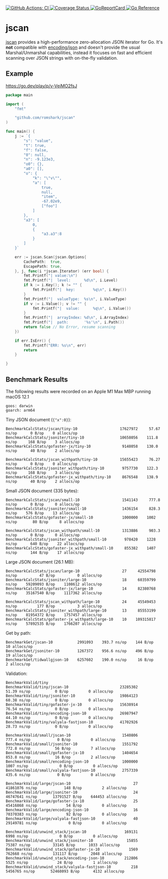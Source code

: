 <a href="https://github.com/romshark/jscan/actions?query=workflow%3ACI">
    <img src="https://github.com/romshark/jscan/workflows/CI/badge.svg" alt="GitHub Actions: CI">
</a>
<a href="https://coveralls.io/github/romshark/jscan">
    <img src="https://coveralls.io/repos/github/romshark/jscan/badge.svg" alt="Coverage Status" />
</a>
<a href="https://goreportcard.com/report/github.com/romshark/jscan">
    <img src="https://goreportcard.com/badge/github.com/romshark/jscan" alt="GoReportCard">
</a>
<a href="https://pkg.go.dev/github.com/romshark/jscan">
    <img src="https://pkg.go.dev/badge/github.com/romshark/jscan.svg" alt="Go Reference">
</a>

# jscan
[jscan](https://github.com/romshark/jscan) provides a high-performance zero-allocation JSON iterator for Go. It's **not** compatible with [encoding/json](https://pkg.go.dev/encoding/json) and doesn't provide the usual Marshal/Unmarshal capabilities, instead it focuses on fast and efficient scanning over JSON strings with on-the-fly validation.

## Example
https://go.dev/play/p/v-VeiMO2fsJ

```go
package main

import (
	"fmt"

	"github.com/romshark/jscan"
)

func main() {
	j := `{
		"s": "value",
		"t": true,
		"f": false,
		"0": null,
		"n": -9.123e3,
		"o0": {},
		"a0": [],
		"o": {
			"k": "\"v\"",
			"a": [
				true,
				null,
				"item",
				-67.02e9,
				["foo"]
			]
		},
		"a3": [
			0,
			{
				"a3.a3":8
			}
		]
	}`

	err := jscan.Scan(jscan.Options{
		CachePath:  true,
		EscapePath: true,
	}, j, func(i *jscan.Iterator) (err bool) {
		fmt.Printf("| value:\n")
		fmt.Printf("|  level:      %d\n", i.Level)
		if k := i.Key(); k != "" {
			fmt.Printf("|  key:        %q\n", i.Key())
		}
		fmt.Printf("|  valueType:  %s\n", i.ValueType)
		if v := i.Value(); v != "" {
			fmt.Printf("|  value:      %q\n", i.Value())
		}
		fmt.Printf("|  arrayIndex: %d\n", i.ArrayIndex)
		fmt.Printf("|  path:       '%s'\n", i.Path())
		return false // No Error, resume scanning
	})

	if err.IsErr() {
		fmt.Printf("ERR: %s\n", err)
		return
	}

}
```

## Benchmark Results

The following results were recorded on an Apple M1 Max MBP running macOS 12.1

```
goos: darwin
goarch: arm64
```

Tiny JSON document (`{"x":0}`):

```
BenchmarkCalcStats/jscan/tiny-10                   17627972     57.67 ns/op      0 B/op    0 allocs/op
BenchmarkCalcStats/jsoniter/tiny-10                10658056    111.8 ns/op     168 B/op    3 allocs/op
BenchmarkCalcStats/gofaster-jx/tiny-10              9148058    130.0 ns/op      40 B/op    2 allocs/op

BenchmarkCalcStats/jscan_withpath/tiny-10          15655423     76.27 ns/op      0 B/op    0 allocs/op
BenchmarkCalcStats/jsoniter_withpath/tiny-10        9757730    122.3 ns/op     168 B/op    3 allocs/op
BenchmarkCalcStats/gofaster-jx_withpath/tiny-10     8676548    138.9 ns/op      40 B/op    2 allocs/op
```

Small JSON document (335 bytes):

```
BenchmarkCalcStats/jscan/small-10                   1541143     777.8 ns/op      0 B/op     0 allocs/op
BenchmarkCalcStats/jsoniter/small-10                1436154     828.3 ns/op    576 B/op    13 allocs/op
BenchmarkCalcStats/gofaster-jx/small-10             1000000    1002 ns/op       80 B/op     8 allocs/op

BenchmarkCalcStats/jscan_withpath/small-10          1313886     903.3 ns/op      0 B/op     0 allocs/op
BenchmarkCalcStats/jsoniter_withpath/small-10        978420    1228 ns/op      640 B/op    22 allocs/op
BenchmarkCalcStats/gofaster-jx_withpath/small-10     855382    1407 ns/op      144 B/op    17 allocs/op
```

Large JSON document (26.1 MB):

```
BenchmarkCalcStats/jscan/large-10                   27     42554798 ns/op          47 B/op          0 allocs/op
BenchmarkCalcStats/jsoniter/large-10                18     60359799 ns/op    59209093 B/op    1108612 allocs/op
BenchmarkCalcStats/gofaster-jx/large-10             14     82380768 ns/op    35167540 B/op    1117362 allocs/op

BenchmarkCalcStats/jscan_withpath/large-10          24     45549453 ns/op         177 B/op          3 allocs/op
BenchmarkCalcStats/jsoniter_withpath/large-10       13     85553199 ns/op    81954372 B/op    1757457 allocs/op
BenchmarkCalcStats/gofaster-jx_withpath/large-10    10    109315817 ns/op    57892535 B/op    1766207 allocs/op
```

Get by path:

```
BenchmarkGet/jscan-10           2991093    393.7 ns/op    144 B/op    10 allocs/op
BenchmarkGet/jsoniter-10        1267372    956.6 ns/op    496 B/op    19 allocs/op
BenchmarkGet/tidwallgjson-10    6257602    190.0 ns/op     16 B/op     2 allocs/op
```

Validation:

```
BenchmarkValid/tiny
BenchmarkValid/tiny/jscan-10                       23285302          51.39 ns/op           0 B/op         0 allocs/op
BenchmarkValid/tiny/jsoniter-10                    19864123          60.38 ns/op           0 B/op         0 allocs/op
BenchmarkValid/tiny/gofaster-jx-10                 15638914          76.54 ns/op           0 B/op         0 allocs/op
BenchmarkValid/tiny/encoding-json-10               26987947          44.10 ns/op           0 B/op         0 allocs/op
BenchmarkValid/tiny/valyala-fastjson-10            41702926          28.73 ns/op           0 B/op         0 allocs/op

BenchmarkValid/small/jscan-10                       1540806         777.4 ns/op            0 B/op         0 allocs/op
BenchmarkValid/small/jsoniter-10                    1551792         772.8 ns/op           56 B/op         7 allocs/op
BenchmarkValid/small/gofaster-jx-10                 1404654         853.8 ns/op           16 B/op         2 allocs/op
BenchmarkValid/small/encoding-json-10               1000000        1007 ns/op              0 B/op         0 allocs/op
BenchmarkValid/small/valyala-fastjson-10            2757339         435.6 ns/op            0 B/op         0 allocs/op

BenchmarkValid/large/jscan-10                            27    41861076 ns/op            148 B/op         2 allocs/op
BenchmarkValid/large/jsoniter-10                         24    46747641 ns/op       13791527 B/op    644453 allocs/op
BenchmarkValid/large/gofaster-jx-10                      25    45416868 ns/op             54 B/op         0 allocs/op
BenchmarkValid/large/encoding-json-10                    16    70370383 ns/op             92 B/op         0 allocs/op
BenchmarkValid/large/valyala-fastjson-10                 40    29149781 ns/op              0 B/op         0 allocs/op

BenchmarkValid/unwind_stack/jscan-10                 169131        6998 ns/op              0 B/op         0 allocs/op
BenchmarkValid/unwind_stack/jsoniter-10               15855       75387 ns/op          33145 B/op      1033 allocs/op
BenchmarkValid/unwind_stack/gofaster-jx-10             1569      762668 ns/op         131117 B/op      2048 allocs/op
BenchmarkValid/unwind_stack/encoding-json-10         212806        5525 ns/op             24 B/op         1 allocs/op
BenchmarkValid/unwind_stack/valyala-fastjson-10         218     5456765 ns/op       52468093 B/op      4132 allocs/op
```
